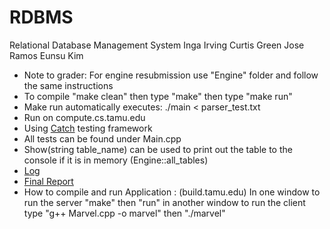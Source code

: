 # RDBMS
Relational Database Management System
Inga Irving
Curtis Green
Jose Ramos
Eunsu Kim

  * Note to grader: For engine resubmission use "Engine" folder and follow the same instructions
  * To compile "make clean" then type "make" then type "make run"
  * Make run automatically executes: ./main < parser_test.txt
  * Run on compute.cs.tamu.edu
  * Using [Catch](https://github.com/philsquared/Catch) testing framework
  * All tests can be found under Main.cpp
  * Show(string table_name) can be used to print out the table to the console if it is in memory (Engine::all_tables)
  * [Log](https://github.tamu.edu/greencur000/RDBMS/wiki/Development-Log)
  * [Final Report](https://docs.google.com/a/tamu.edu/document/d/1VrtjGm660s0OG223xInd9UsObt6WJsMkDhY4RTFzqSo/edit?usp=sharing)
  * How to compile and run Application : (build.tamu.edu) In one window to run the server "make" then "run" in another window to run the client type "g++ Marvel.cpp -o marvel" then "./marvel" 
